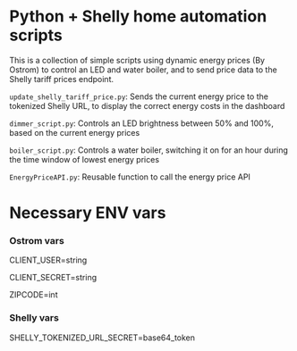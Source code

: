 # Python + Shelly home automation scripts

This is a collection of simple scripts using dynamic energy prices (By Ostrom) to control an LED and water boiler, and to send price data to the Shelly tariff prices endpoint.

`update_shelly_tariff_price.py`: Sends the current energy price to the tokenized Shelly URL, to display the correct energy costs in the dashboard

`dimmer_script.py`: Controls an LED brightness between 50% and 100%, based on the current energy prices

`boiler_script.py`: Controls a water boiler, switching it on for an hour during the time window of lowest energy prices

`EnergyPriceAPI.py`: Reusable function to call the energy price API

# Necessary ENV vars

### Ostrom vars
CLIENT_USER=string

CLIENT_SECRET=string

ZIPCODE=int

### Shelly vars
SHELLY_TOKENIZED_URL_SECRET=base64_token